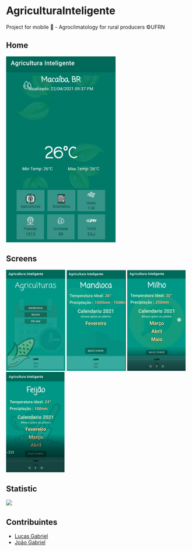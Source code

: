# AgriculturaInteligente
Project for mobile :iphone: - Agroclimatology for rural producers ©UFRN



## Home

<img src="./indexpage.png" width="300px" />


## Screens

 <img src="./page2.png" width="162px" /> <img src="./page3.png" width="162px" /> <img src="./page4.png" width="160px" /> <img src="./page5.png" width="160px" />




## Statistic

<img src="./pagegif.gif" width="162px" />



## Contribuintes
- [Lucas Gabriel](https://github.com/v0ltmx)
- [João Gabriel](https://github.com/joaogabrieldev)
 



